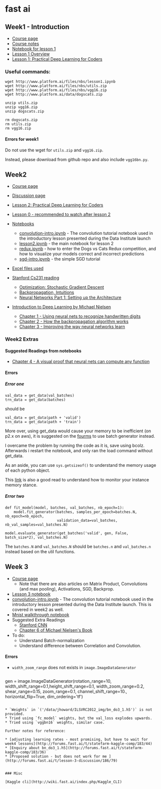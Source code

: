 # fast ai

## Week1 - Introduction 

* [Course page](http://wiki.fast.ai/index.php/Lesson_1#Overview_of_homework_assignment)
* [Course notes](http://wiki.fast.ai/index.php/Lesson_1_Notes)
* [Notebook for lesson 1](https://github.com/fastai/courses/blob/master/deeplearning1/nbs/lesson1.ipynb)
* [Lesson 1 Overview](https://www.youtube.com/watch?v=kzt3-FHdAeM)
* [Lesson 1: Practical Deep Learning for Coders
](https://www.youtube.com/watch?v=Th_ckFbc6bI)


### Useful commands: 
```
wget http://www.platform.ai/files/nbs/lesson1.ipynb
wget http://www.platform.ai/files/nbs/utils.zip
wget http://www.platform.ai/files/nbs/vgg16.zip
wget http://www.platform.ai/data/dogscats.zip

unzip utils.zip
unzip vgg16.zip
unzip dogscats.zip

rm dogscats.zip
rm utils.zip
rm vgg16.zip
```

#### Errors for week1

Do not use the wget for `utils.zip` and `vgg16.zip`.

Instead, please download from github repo and also include `vgg16bn.py`.

## Week2 

* [Course page](http://wiki.fast.ai/index.php/Lesson_2)
* [Discussion page](http://forums.fast.ai/t/lesson-2-discussion/161/91)
* [Lesson 2: Practical Deep Learning for Coders](https://www.youtube.com/watch?v=e3aM6XTekJc&feature=youtu.be)
* [Lesson 0 - recommended to watch after lesson 2](https://www.youtube.com/watch?v=ACU-T9L4_lI&t=11s)
* [Notebooks](https://github.com/fastai/courses)
	* [convolution-intro.ipynb](https://github.com/fastai/courses/blob/master/deeplearning1/nbs/convolution-intro.ipynb) - The convolution tutorial notebook used in the 		introductory lesson presented during the Data Institute launch
	* [lesson2.ipynb](https://github.com/fastai/courses/blob/master/deeplearning1/nbs/lesson2.ipynb) - the main notebook for lesson 2
	* [redux.ipynb](https://github.com/fastai/courses/blob/master/deeplearning1/nbs/dogs_cats_redux.ipynb) - how to enter the Dogs vs Cats Redux competition, and how to 		visualize your models correct and incorrect predictions
	* [sgd-intro.ipynb](https://github.com/fastai/courses/blob/master/deeplearning1/nbs/sgd-intro.ipynb) - the simple SGD tutorial

* [Excel files used](http://www.platform.ai/files/xl/)
* [Stanford Cs231 reading](http://cs231n.github.io/)
  * [Optimization: Stochastic Gradient Descent](http://cs231n.github.io/optimization-1/)
  * [Backpropagation, Intuitions](http://cs231n.github.io/optimization-2/)
  * [Neural Networks Part 1: Setting up the Architecture](http://cs231n.github.io/neural-networks-1/)
* [Introduction to Deep Learning by Michael Nielsen](http://neuralnetworksanddeeplearning.com/)
  * [Chapter 1 - Using neural nets to recognize handwritten digits](http://neuralnetworksanddeeplearning.com/chap1.html)
  * [Chapter 2 - How the backpropagation algorithm works](http://neuralnetworksanddeeplearning.com/chap2.html)
  * [Chapter 3 - Improving the way neural networks learn](http://neuralnetworksanddeeplearning.com/chap3.html)

### Week2 Extras 

#### Suggested Readings from notebooks
* [Chapter 4 - A visual proof that neural nets can compute any function](http://neuralnetworksanddeeplearning.com/chap4.html)

#### Errors

##### Error one
```
val_data = get_data(val_batches)
trn_data = get_data(batches)
```
should be 

```
val_data = get_data(path + 'valid')
trn_data = get_data(path + 'train')
```

More over, using get_data would cause your memory to be inefficient (on p2.x on aws), it is suggested on the [fourms](http://forums.fast.ai/search?q=memory) to use batch generator instead.

I overcame the problem by running the code as it is, save using bcolz. Afterwards i restart the notebook, and only ran the load command without get_data. 

As an aside, you can use `sys.getsizeof()` to understand the memory usage of each python object.

This [link](                        http://askubuntu.com/questions/53264/how-do-you-find-out-which-program-is-using-too-much-memory) is also a good read to understand how to monitor your instance memory stance. 

##### Error two

```
def fit_model(model, batches, val_batches, nb_epoch=1):
    model.fit_generator(batches, samples_per_epoch=batches.N, nb_epoch=nb_epoch, 
                        validation_data=val_batches, nb_val_samples=val_batches.N)

model.evaluate_generator(get_batches('valid', gen, False, batch_size*2), val_batches.N)

```

The `batches.N` and `val_batches.N` should be `batches.n` and `val_batches.n` instead based on the util functions. 

## Week 3

* [Course page](http://wiki.fast.ai/index.php/Lesson_3)
  * Note that there are also articles on Matrix Product, Convolutions (and max pooling), Activations, SGD, Backprop. 
* [Lesson 3 notebook](https://github.com/fastai/courses/blob/master/deeplearning1/nbs/lesson3.ipynb)
* [convolution-intro.ipynb](https://github.com/fastai/courses/blob/master/deeplearning1/nbs/convolution-intro.ipynb) - The convolution tutorial notebook used in the introductory lesson presented during the Data Institute launch. This is covered in week2 as well. 
* [Mnist walkthrough notebook](https://github.com/fastai/courses/blob/master/deeplearning1/nbs/mnist.ipynb)
* Suggested Extra Readings 
  * [Stanford CNN](http://cs231n.github.io/convolutional-networks/)
  * [Chapter 6 of Michael Nielsen's Book](http://neuralnetworksanddeeplearning.com/chap6.html) 
* To do:
   * Understand Batch-normalization
   * Understand difference between Correlation and Convolution. 

 
#### Errors 
 
 * `width_zoom_range` does not exists in `image.ImageDataGenerator`
 
	 ```
  gen = image.ImageDataGenerator(rotation_range=10,
  width_shift_range=0.1,height_shift_range=0.1,
   width_zoom_range=0.2, shear_range=0.15, zoom_range=0.1, 
   channel_shift_range=10., horizontal_flip=True, dim_ordering='tf')
 ``` 
 
* `Weights` in `('/data/jhoward/ILSVRC2012_img/bn_do3_1.h5')` is not provided. 
* Tried using `fc_model` weights, but the val_loss explodes upwards.
* Tried using `vggbn16` weights, similar case.

Further notes for reference:

* [adjusting learning rates - most promising, but have to wait for week4 lessons](http://forums.fast.ai/t/statefarm-kaggle-comp/183/44)
* [Enquiry about bn_do3_1.h5](http://forums.fast.ai/t/statefarm-kaggle-comp/183/36)
* [Proposed solution - but does not work for me ](http://forums.fast.ai/t/lesson-3-discussion/186/79)
 

### Misc

[Kaggle cli](http://wiki.fast.ai/index.php/Kaggle_CLI)

